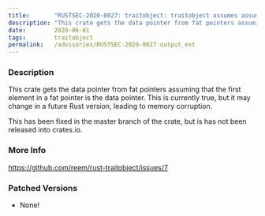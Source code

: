 ```yaml
---
title:       "RUSTSEC-2020-0027: traitobject: traitobject assumes assumes the layout of fat pointers"
description: "This crate gets the data pointer from fat pointers assuming that the first element in a fat pointer is the data pointer. This is currently true, but it may change in a future Rust version, leading to memory corruption. This has been fixed in the master branch of the crate, but is has not been released into crates.io."
date:        2020-06-01
tags:        traitobject
permalink:   /advisories/RUSTSEC-2020-0027:output_ext
---
```


### Description

This crate gets the data pointer from fat pointers assuming that the first
element in a fat pointer is the data pointer. This is currently true, but
it may change in a future Rust version, leading to memory corruption.

This has been fixed in the master branch of the crate, but is has not
been released into crates.io.

### More Info

<https://github.com/reem/rust-traitobject/issues/7>

### Patched Versions

- None!

